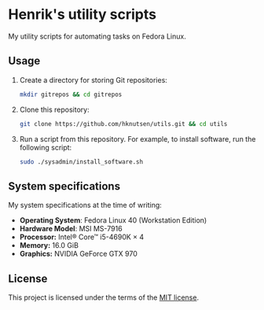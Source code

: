 # Henrik's utility scripts

My utility scripts for automating tasks on Fedora Linux.

## Usage

1. Create a directory for storing Git repositories:

    ```bash
    mkdir gitrepos && cd gitrepos
    ```

1. Clone this repository:

    ```bash
    git clone https://github.com/hknutsen/utils.git && cd utils
    ```

1. Run a script from this repository. For example, to install software, run the following script:

    ```bash
    sudo ./sysadmin/install_software.sh
    ```

## System specifications

My system specifications at the time of writing:

- **Operating System**: Fedora Linux 40 (Workstation Edition)
- **Hardware Model**: MSI MS-7916
- **Processor:** Intel® Core™ i5-4690K × 4
- **Memory:** 16.0 GiB
- **Graphics:** NVIDIA GeForce GTX 970

## License

This project is licensed under the terms of the [MIT license](LICENSE).

